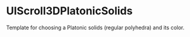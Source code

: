 # UIScroll3DPlatonicSolids
Template for choosing a Platonic solids (regular polyhedra) and its color.
